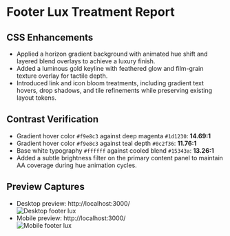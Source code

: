 # Footer Lux Treatment Report

## CSS Enhancements
- Applied a horizon gradient background with animated hue shift and layered blend overlays to achieve a luxury finish.
- Added a luminous gold keyline with feathered glow and film-grain texture overlay for tactile depth.
- Introduced link and icon bloom treatments, including gradient text hovers, drop shadows, and tile refinements while preserving existing layout tokens.

## Contrast Verification
- Gradient hover color `#f9e8c3` against deep magenta `#1d1230`: **14.69:1**
- Gradient hover color `#f9e8c3` against teal depth `#0c2f36`: **11.76:1**
- Base white typography `#ffffff` against cooled blend `#15343a`: **13.26:1**
- Added a subtle brightness filter on the primary content panel to maintain AA coverage during hue animation cycles.

## Preview Captures
- Desktop preview: http://localhost:3000/  
  ![Desktop footer lux](browser:/invocations/fzylhjix/artifacts/artifacts/footer-desktop.png)
- Mobile preview: http://localhost:3000/  
  ![Mobile footer lux](browser:/invocations/fzylhjix/artifacts/artifacts/footer-mobile.png)

